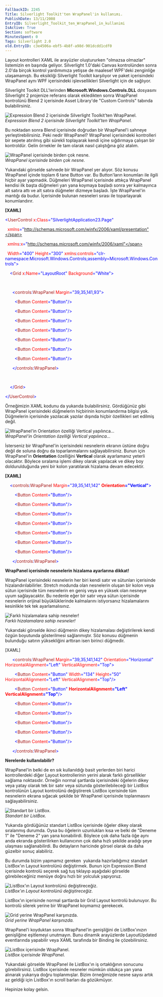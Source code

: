 ```yaml
---
FallbackID: 2245
Title: Silverlight Toolkit'ten WrapPanel'in kullanımı.
PublishDate: 13/11/2008
EntryID: Silverlight_Toolkit_ten_WrapPanel_in_kullanimi
IsActive: True
Section: software
MinutesSpent: 0
Tags: Silverlight 2.0
old.EntryID: c3e4506a-ebf5-4b8f-a98d-901dcdd1cdf0
---
```

Layout kontrolleri XAML ile arayüzler oluştururken "olmazsa olmazlar"
listemizin en başında geliyor. Silverlight 1.0'daki Canvas kontrolünden
sonra 2.0'da birçok kontrol yardımımıza yetişse de maalesef WPF'deki
zenginliğe ulaşamamıştı. Bu eksikliği Silverlight Toolkit karşılıyor ve
paket içerisindeki WrapPanel aynı WPF içerisindeki işlevsellikleri
Silverlight için de sağlıyor.

Silverlight Toolkit DLL'lerinden **Microsoft.Windows.Controls.DLL**
dosyasını Silverlight 2 projenize referans olarak ekledikten sonra
WrapPanel kontrolünü Blend 2 içerisinde Asset Library'de "Custom
Controls" tabında bulabilirsiniz.

![Expression Blend 2 içerisinde Silverlight Toolkit'ten
WrapPanel.](media/Silverlight_Toolkit_ten_WrapPanel_in_kullanimi/12112008_1.png)\
*Expression Blend 2 içerisinde Silverlight Toolkit'ten WrapPanel.*

Bu noktadan sonra Blend içerisinde doğrudan bir WrapPanel'i sahneye
yerleştirebilirsiniz. Peki nedir WrapPanel? WrapPanel içerisindeki
kontrolleri bir sepete atırılmış gibi sürekli toplayarak kendi içine
sığdırmaya çalışan bir kontroldür. Gelin örnekler ile tam olarak nasıl
çalıştığına göz atalım.

![WrapPanel içerisinde birden çok
nesne.](media/Silverlight_Toolkit_ten_WrapPanel_in_kullanimi/12112008_2.png)\
*WrapPanel içerisinde birden çok nesne.*

Yukarıdaki görselde sahnede bir WrapPanel yer alıyor. Söz konusu
WrapPanel içinde toplam 6 tane Button var. Bu Button'ların konumları ile
ilgili hiçbir ayar yapmadık. Düğmeleri WrapPanel içerisinde attıkça
WrapPanel kendisi ilk başta düğmeleri yan yana koymaya başladı sonra yer
kalmayınca alt satıra attı ve alt satıra düğmeler dizmeye başladı. İşte
WrapPanel'in mantığı da budur. İçerisinde bulunan nesneleri sırası ile
toparlayarak konumlandırır.

**[XAML]**

<span style="color: blue;">\<</span><span
style="color: #a31515;">UserControl</span><span style="color: red;">
x</span><span style="color: blue;">:</span><span
style="color: red;">Class</span><span
style="color: blue;">="SilverlightApplication23.Page"</span>

  <span style="color: red;"> xmlns</span><span
style="color: blue;">="http://schemas.microsoft.com/winfx/2006/xaml/presentation"</span>

  <span style="color: red;"> xmlns</span><span
style="color: blue;">:</span><span style="color: red;">x</span><span
style="color: blue;">="http://schemas.microsoft.com/winfx/2006/xaml"</span>

  <span style="color: red;"> Width</span><span
style="color: blue;">="400"</span><span style="color: red;">
Height</span><span style="color: blue;">="300"</span><span
style="color: red;"> xmlns</span><span
style="color: blue;">:</span><span
style="color: red;">controls</span><span
style="color: blue;">="clr-namespace:Microsoft.Windows.Controls;assembly=Microsoft.Windows.Controls"\></span>

<span style="color: #a31515;">    </span><span
style="color: blue;">\<</span><span
style="color: #a31515;">Grid</span><span style="color: red;">
x</span><span style="color: blue;">:</span><span
style="color: red;">Name</span><span
style="color: blue;">="LayoutRoot"</span><span style="color: red;">
Background</span><span style="color: blue;">="White"\></span>

 

<span style="color: #a31515;">      </span><span
style="color: blue;">\<</span><span
style="color: #a31515;">controls</span><span
style="color: blue;">:</span><span
style="color: #a31515;">WrapPanel</span><span style="color: red;">
Margin</span><span style="color: blue;">="39,35,141,93"\></span>

<span style="color: #a31515;">        </span><span
style="color: blue;">\<</span><span
style="color: #a31515;">Button</span><span style="color: red;">
Content</span><span style="color: blue;">="Button"/\></span>

<span style="color: #a31515;">        </span><span
style="color: blue;">\<</span><span
style="color: #a31515;">Button</span><span style="color: red;">
Content</span><span style="color: blue;">="Button"/\></span>

<span style="color: #a31515;">        </span><span
style="color: blue;">\<</span><span
style="color: #a31515;">Button</span><span style="color: red;">
Content</span><span style="color: blue;">="Button"/\></span>

<span style="color: #a31515;">        </span><span
style="color: blue;">\<</span><span
style="color: #a31515;">Button</span><span style="color: red;">
Content</span><span style="color: blue;">="Button"/\></span>

<span style="color: #a31515;">        </span><span
style="color: blue;">\<</span><span
style="color: #a31515;">Button</span><span style="color: red;">
Content</span><span style="color: blue;">="Button"/\></span>

<span style="color: #a31515;">        </span><span
style="color: blue;">\<</span><span
style="color: #a31515;">Button</span><span style="color: red;">
Content</span><span style="color: blue;">="Button"/\></span>

<span style="color: #a31515;">        </span><span
style="color: blue;">\<</span><span
style="color: #a31515;">Button</span><span style="color: red;">
Content</span><span style="color: blue;">="Button"/\></span>

<span style="color: #a31515;">      </span><span
style="color: blue;">\</</span><span
style="color: #a31515;">controls</span><span
style="color: blue;">:</span><span
style="color: #a31515;">WrapPanel</span><span
style="color: blue;">\></span>

 

<span style="color: #a31515;">    </span><span
style="color: blue;">\</</span><span
style="color: #a31515;">Grid</span><span style="color: blue;">\></span>

<span style="color: blue;">\</</span><span
style="color: #a31515;">UserControl</span><span
style="color: blue;">\></span>

Örneğimizin XAML kodunu da yukarıda bulabilirsiniz. Gördüğünüz gibi
WrapPanel içerisindeki düğmelerin hiçbirinin konumlandırma bilgisi yok.
Düğmelerin içerisinde yazılacak yazılar dışında hiçbir özellikleri set
edilmiş değil.

![WrapPanel'in Orientation özelliği Vertical
yapılınca...](media/Silverlight_Toolkit_ten_WrapPanel_in_kullanimi/12112008_3.png)\
*WrapPanel'in Orientation özelliği Vertical yapılınca...*

İsterseniz bir WrapPanel'in içerisindeki nesnelerin ekranın üstüne doğru
değil de soluna doğru da toparlanmalarını sağlayabilirsiniz. Bunun için
WrapPanel'in **Orientation** özelliğini **Vertical** olarak ayarlamanız
yeterli olacaktır. Böylece sıralama işlemi dikey olarak yapılacak ve
dikey boy doldurulduğunda yeni bir kolon yaratılarak hizalama devam
edecektir.

**[XAML]**

<span style="color: #a31515;">    </span><span
style="color: blue;">\<</span><span
style="color: #a31515;">controls</span><span
style="color: blue;">:</span><span
style="color: #a31515;">WrapPanel</span><span style="color: red;">
Margin</span><span style="color: blue;">="39,35,141,142"</span><span
style="color: red;"> **Orientation**</span><span
style="color: blue;">**="Vertical"**\></span>

<span style="color: #a31515;">        </span><span
style="color: blue;">\<</span><span
style="color: #a31515;">Button</span><span style="color: red;">
Content</span><span style="color: blue;">="Button"/\></span>

<span style="color: #a31515;">        </span><span
style="color: blue;">\<</span><span
style="color: #a31515;">Button</span><span style="color: red;">
Content</span><span style="color: blue;">="Button"/\></span>

<span style="color: #a31515;">        </span><span
style="color: blue;">\<</span><span
style="color: #a31515;">Button</span><span style="color: red;">
Content</span><span style="color: blue;">="Button"/\></span>

<span style="color: #a31515;">        </span><span
style="color: blue;">\<</span><span
style="color: #a31515;">Button</span><span style="color: red;">
Content</span><span style="color: blue;">="Button"/\></span>

<span style="color: #a31515;">        </span><span
style="color: blue;">\<</span><span
style="color: #a31515;">Button</span><span style="color: red;">
Content</span><span style="color: blue;">="Button"/\></span>

<span style="color: #a31515;">        </span><span
style="color: blue;">\<</span><span
style="color: #a31515;">Button</span><span style="color: red;">
Content</span><span style="color: blue;">="Button"/\></span>

<span style="color: #a31515;">        </span><span
style="color: blue;">\<</span><span
style="color: #a31515;">Button</span><span style="color: red;">
Content</span><span style="color: blue;">="Button"/\></span>

<span style="color: #a31515;">      </span><span
style="color: blue;">\</</span><span
style="color: #a31515;">controls</span><span
style="color: blue;">:</span><span
style="color: #a31515;">WrapPanel</span><span
style="color: blue;">\></span>

**WrapPanel içerisinde nesnelerin hizalama ayarlarına dikkat!**

WrapPanel içerisindeki nesnelerin her biri kendi satır ve sütunları
içerisinde hizalandırılabilirler. Stretch modunda olan nesnelerin oluşan
bir kolon veya sütun içerisinde tüm nesnelerin en geniş veya en yüksek
olan nesneye uyum sağlayacaktır. Bu nedenle eğer bir satır veya sütun
içerisinde nesnelerin orijinal büyüklüklerinde kalmalarını istiyorsanız
hizalamalarını kesinlikle tek tek ayarlamalısınız.

![Farklı hizalamalara sahip
nesneler!](media/Silverlight_Toolkit_ten_WrapPanel_in_kullanimi/12112008_4.png)\
*Farklı hizalamalara sahip nesneler!*

Yukarıdaki görselde ikinci düğmenin dikey hizalamalası değiştirilerek
kendi özgün boyutunda gösterilmesi sağlanmıştır. Söz konusu düğmenin
bulunduğu satırın yüksekliğini arttıran isen birinci düğmedir.

[XAML]

<span style="color: #a31515;">      </span><span
style="color: blue;">\<</span><span
style="color: #a31515;">controls</span><span
style="color: blue;">:</span><span
style="color: #a31515;">WrapPanel</span><span style="color: red;">
Margin</span><span style="color: blue;">="39,35,141,142"</span><span
style="color: red;"> Orientation</span><span
style="color: blue;">="Horizontal"</span><span style="color: red;">
HorizontalAlignment</span><span style="color: blue;">="Left"</span><span
style="color: red;"> VerticalAlignment</span><span
style="color: blue;">="Top"\></span>

<span style="color: #a31515;">        </span><span
style="color: blue;">\<</span><span
style="color: #a31515;">Button</span><span style="color: red;">
Content</span><span style="color: blue;">="Button"</span><span
style="color: red;"> Width</span><span
style="color: blue;">="134"</span><span style="color: red;">
Height</span><span style="color: blue;">="50"</span><span
style="color: red;"> HorizontalAlignment</span><span
style="color: blue;">="Left"</span><span style="color: red;">
VerticalAlignment</span><span style="color: blue;">="Top"/\></span>

<span style="color: #a31515;">        </span><span
style="color: blue;">\<</span><span
style="color: #a31515;">Button</span><span style="color: red;">
Content</span><span style="color: blue;">="Button"</span><span
style="color: red;"> **HorizontalAlignment**</span><span
style="color: blue;">**="Left"**</span><span style="color: red;">
**VerticalAlignment**</span><span
style="color: blue;">**="Top"**/\></span>

<span style="color: #a31515;">        </span><span
style="color: blue;">\<</span><span
style="color: #a31515;">Button</span><span style="color: red;">
Content</span><span style="color: blue;">="Button"/\></span>

<span style="color: #a31515;">        </span><span
style="color: blue;">\<</span><span
style="color: #a31515;">Button</span><span style="color: red;">
Content</span><span style="color: blue;">="Button"/\></span>

<span style="color: #a31515;">        </span><span
style="color: blue;">\<</span><span
style="color: #a31515;">Button</span><span style="color: red;">
Content</span><span style="color: blue;">="Button"/\></span>

<span style="color: #a31515;">        </span><span
style="color: blue;">\<</span><span
style="color: #a31515;">Button</span><span style="color: red;">
Content</span><span style="color: blue;">="Button"/\></span>

<span style="color: #a31515;">        </span><span
style="color: blue;">\<</span><span
style="color: #a31515;">Button</span><span style="color: red;">
Content</span><span style="color: blue;">="Button"/\></span>

<span style="color: #a31515;">      </span><span
style="color: blue;">\</</span><span
style="color: #a31515;">controls</span><span
style="color: blue;">:</span><span
style="color: #a31515;">WrapPanel</span><span
style="color: blue;">\></span>

**Nerelerde kullanılabilir?**

WrapPanel'in belki de en sık kullanıldığı basit yerlerden biri harici
kontrollerdeki diğer Layout kontrollerinin yerini alarak farklı
görsellikler sağlama noktasıdır. Örneğin normal şartlarda içerisindeki
öğelerin dikey veya yatay olarak tek bir satır veya sütunda
gösterilebileceği bir ListBox kontrolünün Layout kontrolünü değiştirerek
ListBox içerisinde tüm nesnelerin ekrana sığacak şekilde bir WrapPanel
içerisinde toplanmasını sağlayabilirsiniz.

![Standart bir
ListBox.](media/Silverlight_Toolkit_ten_WrapPanel_in_kullanimi/12112008_5.png)\
*Standart bir ListBox.*

Yukarıda gördüğünüz standart ListBox içerisinde öğeler dikey olarak
sıralanmış durumda. Oysa bu öğelerin uzunlukları kısa ve belki de
"Deneme 1" ile "Deneme 2" yan yana konabilirdi. Böylece çok daha fazla
öğe aynı anda ekranda gösterilirken kullanıcının çok daha hızlı şekilde
aradığı şeye ulaşması sağlanabilirdi. Bu detayların haricinde görsel
olarak da daha güzelbir sonuç alabiliriz.

Bu durumda bizim yapmamız gereken  yukarıda hazırladığımız standart
ListBox'ın Layout kontrolünü değiştirmek. Bunun için Expression Blend
içerisinde kontrolü seçerek sağ tuş tıklayıp aşağıdaki görselde
görebileceğiniz menüye doğru hızlı bir yolculuk yapıyoruz.

![ListBox'ın Layout kontrolünü
değiştireceğiz.](media/Silverlight_Toolkit_ten_WrapPanel_in_kullanimi/12112008_6.png)\
*ListBox'ın Layout kontrolünü değiştireceğiz.*

ListBox'ın içerisinde normal şartlarda bir Grid Layout kontrolü
bulunuyor. Bu kontrolü silerek yerine bir WrapPanel koymamız gerekecek.

![Grid yerine WrapPanel
karşınızda.](media/Silverlight_Toolkit_ten_WrapPanel_in_kullanimi/12112008_7.png)\
*Grid yerine WrapPanel karşınızda.*

WrapPanel'i koyduktan sonra WrapPanel'in genişliğini de ListBox'ınızın
genişliğine eşitlemeyi unutmayın. Bunu dinamik arayüzlerde LayoutUpdated
eventlarında yapabilir veya XAML tarafında bir Binding ile
çözebilirsiniz.

![ListBox içerisinde
WrapPanel.](media/Silverlight_Toolkit_ten_WrapPanel_in_kullanimi/12112008_8.png)\
*ListBox içerisinde WrapPanel.*

Yukarıdaki görselde WrapPanel ile ListBox'ın iş ortaklığının sonucunu
görebilirsiniz. ListBox içerisinde nesneler mümkün oldukça yan yana
alınarak yukarıya doğru toplanmışlar. Bizim örneğimizde nesne sayısı
artık az geldiği için ListBox'ın scroll barları da gözükmüyor.

Hepinize kolay gelsin.


